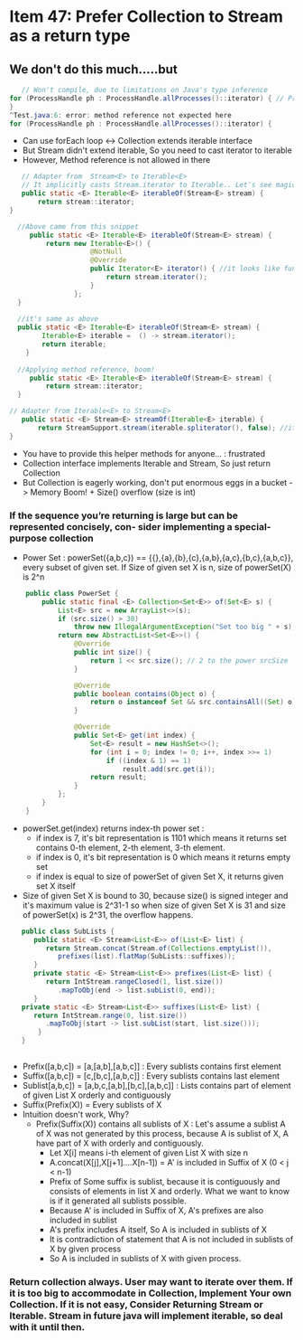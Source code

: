 # Item 47: Prefer Collection to Stream as a return type

## We don't do this much.....but

```java
   // Won't compile, due to limitations on Java's type inference
for (ProcessHandle ph : ProcessHandle.allProcesses()::iterator) { // Process the process
}
^Test.java:6: error: method reference not expected here
for (ProcessHandle ph : ProcessHandle.allProcesses()::iterator) {
```
- Can use forEach loop <-> Collection extends iterable interface
- But Stream didn't extend iterable, So you need to cast iterator to iterable
- However, Method reference is not allowed in there

```java
   // Adapter from  Stream<E> to Iterable<E>
   // It implicitly casts Stream.iterator to Iterable.. Let's see magic happen
   public static <E> Iterable<E> iterableOf(Stream<E> stream) {
       return stream::iterator;
}

  //Above came from this snippet
     public static <E> Iterable<E> iterableOf(Stream<E> stream) {
         return new Iterable<E>() { 
         			@NotNull
         			@Override
         			public Iterator<E> iterator() { //it looks like functional interface like Supplier<Iterator<E>>
         				return stream.iterator();
         			}
         		};
  }
  
  //it's same as above
  public static <E> Iterable<E> iterableOf(Stream<E> stream) {
  		Iterable<E> iterable =  () -> stream.iterator(); 
  		return iterable;
  	}
  	
  //Applying method reference, boom!
     public static <E> Iterable<E> iterableOf(Stream<E> stream) {
         return stream::iterator;
  }
```

```java
// Adapter from Iterable<E> to Stream<E>
   public static <E> Stream<E> streamOf(Iterable<E> iterable) {
       return StreamSupport.stream(iterable.spliterator(), false); //it is not parallel
}
```

- You have to provide this helper methods for anyone... : frustrated
- Collection interface implements Iterable and Stream, So just return Collection
- But Collection is eagerly working, don't put enormous eggs in a bucket -> Memory Boom! + Size() overflow (size is int)

### If the sequence you’re returning is large but can be represented concisely, con- sider implementing a special-purpose collection

- Power Set : powerSet({a,b,c}) == {{},{a},{b},{c},{a,b},{a,c},{b,c},{a,b,c}}, every subset of given set. If Size of given set X is n, size of powerSet(X) is 2^n

```java
	public class PowerSet {
		public static final <E> Collection<Set<E>> of(Set<E> s) {
			List<E> src = new ArrayList<>(s);
			if (src.size() > 30)
				throw new IllegalArgumentException("Set too big " + s);
			return new AbstractList<Set<E>>() {
				@Override
				public int size() {
					return 1 << src.size(); // 2 to the power srcSize
				}

				@Override
				public boolean contains(Object o) {
					return o instanceof Set && src.containsAll((Set) o);
				}

				@Override
				public Set<E> get(int index) {
					Set<E> result = new HashSet<>();
					for (int i = 0; index != 0; i++, index >>= 1)
						if ((index & 1) == 1)
							result.add(src.get(i));
					return result;
				}
			};
		}
	}
```
- powerSet.get(index) returns index-th power set : 
  - if index is 7, it's bit representation is 1101 which means it returns set contains 0-th element, 2-th element, 3-th element.
  - if index is 0, it's bit representation is 0 which means it returns empty set
  - if index is equal to size of powerSet of given Set X, it returns given set X itself
- Size of given Set X is bound to 30, because size() is signed integer and it's maximum value is 2^31-1 so when size of given Set X is 31 and size of powerSet(x) is 2^31, the  overflow happens.

```java
   public class SubLists {
      public static <E> Stream<List<E>> of(List<E> list) {
         return Stream.concat(Stream.of(Collections.emptyList()),
            prefixes(list).flatMap(SubLists::suffixes)); 
      }
      private static <E> Stream<List<E>> prefixes(List<E> list) {
         return IntStream.rangeClosed(1, list.size())
            .mapToObj(end -> list.subList(0, end));
      }
   private static <E> Stream<List<E>> suffixes(List<E> list) {
      return IntStream.range(0, list.size())
         .mapToObj(start -> list.subList(start, list.size()));
       }
   }
   
```

- Prefix([a,b,c]) = [a,[a,b],[a,b,c]] : Every sublists contains first element
- Suffix([a,b,c]) = [c,[b,c],[a,b,c]] : Every sublists contains last element
- Sublist[a,b,c]) = [a,b,c,[a,b],[b,c],[a,b,c]] : Lists contains part of element of given List X orderly and contiguously 
- Suffix(Prefix(X)) = Every sublists of X 
- Intuition doesn't work, Why?
  - Prefix(Suffix(X)) contains all sublists of X : Let's assume a sublist A of X was not generated by this process, because A is sublist of X, A have part of X with orderly and contiguously.
    - Let X[i] means i-th element of given List X with size n
    - A.concat(X[j],X[j+1]....X[n-1]) = A' is included in Suffix of X (0 < j < n-1)
    - Prefix of Some suffix is sublist, because it is contiguously and consists of elements in list X and orderly. What we want to know is if it generated all sublists possible. 
    - Because A' is included in Suffix of X, A's prefixes are also included in sublist
    - A's prefix includes A itself, So A is included in sublists of X
    - It is contradiction of statement that A is not included in sublists of X by given process
    - So A is included in sublists of X with given process. 

### Return collection always. User may want to iterate over them. If it is too big to accommodate in Collection, Implement Your own Collection. If it is not easy, Consider Returning Stream or Iterable. Stream in future java will implement iterable, so deal with it until then.